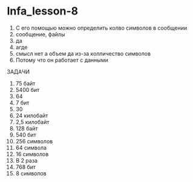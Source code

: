 # Infa_lesson-8
1. С его помощью можно определить колво символов в сообщении
2. сообщение, файлы
3. да
4. агде
5. смысл нет а объем да из-за колличество символов
6. Потому что он работает с данными

ЗАДАЧИ

1. 75 байт
2. 5400 бит
3. 64
4. 7 бит
5. 30
6. 24 килобайт
7. 2,5 килобайт
8. 128 байт
9. 540 бит
10. 256 символов
11. 64 символа
12. 16 символов
13. В 2 раза
14. 768 бит
15. 8 символов
